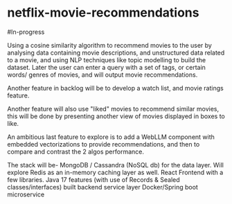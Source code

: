 # netflix-movie-recommendations
#In-progress

Using a cosine similarity algorithm to recommend movies to the user by analysing data containing movie descriptions, and unstructured data related to a movie, and using NLP techniques like topic modelling to build the dataset. Later the user can enter a query with a set of tags, or certain words/ genres of movies, and will output movie recommendations.

Another feature in backlog will be to develop a watch list, and movie ratings feature.

Another feature will also use "liked" movies to recommend similar movies, this will be done by presenting another view of  movies displayed in boxes to like.

An ambitious last feature to explore is to add a WebLLM component with embedded vectorizations to provide recommendations, and then to compare and contrast the 2 algos performance.

The stack will be-
MongoDB / Cassandra (NoSQL db) for the data layer. Will explore Redis as an in-memory caching layer as well.
React Frontend with a few libraries.
Java 17 features (with use of Records & Sealed classes/interfaces) built backend service layer
Docker/Spring boot microservice

